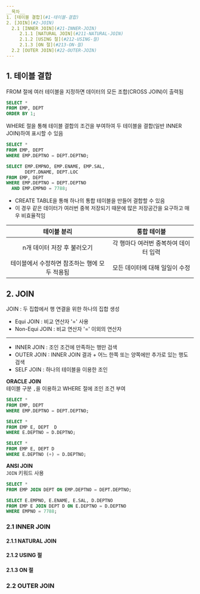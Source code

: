 ```yaml
---
__목차__
1. [테이블 결합](#1-테이블-결합)  
2. [JOIN](#2-JOIN)  
  2.1 [INNER JOIN](#21-INNER-JOIN)  
     2.1.1 [NATURAL JOIN](#211-NATURAL-JOIN)  
     2.1.2 [USING 절](#212-USING-절)  
     2.1.3 [ON 절](#213-ON-절)  
  2.2 [OUTER JOIN](#22-OUTER-JOIN)
---
```


## 1. 테이블 결합
FROM 절에 여러 테이블을 지정하면 데이터의 모든 조합(CROSS JOIN)이 출력됨
```SQL
SELECT *
FROM EMP, DEPT
ORDER BY 1;
```

WHERE 절을 통해 테이블 결합의 조건을 부여하여 두 테이블을 결합(일반 INNER JOIN)하여 표시할 수 있음
```SQL
SELECT *
FROM EMP, DEPT
WHERE EMP.DEPTNO = DEPT.DEPTNO;

SELECT EMP.EMPNO, EMP.ENAME, EMP.SAL,
       DEPT.DNAME, DEPT.LOC
FROM EMP, DEPT
WHERE EMP.DEPTNO = DEPT.DEPTNO
  AND EMP.EMPNO = 7788;
```

* CREATE TABLE을 통해 하나의 통합 테이블을 만들어 결합할 수 있음
* 이 경우 같은 데이터가 여러번 중복 저장되기 때문에 많은 저장공간을 요구하고 매우 비효율적임

| 테이블 분리 | 통합 테이블 |
|:---:|:---:|
| n개 데이터 저장 후 불러오기 | 각 행마다 여러번 중복하여 데이터 입력 |
| 테이블에서 수정하면 참조하는 행에 모두 적용됨 | 모든 데이터에 대해 일일이 수정 |


## 2. JOIN
JOIN : 두 집합에서 행 연결을 위한 하나의 집합 생성
* Equi JOIN : 비교 연산자 '=' 사용
* Non-Equi JOIN : 비교 연산자 '=' 이외의 연산자  
---
* INNER JOIN : 조인 조건에 만족하는 행만 검색
* OUTER JOIN : INNER JOIN 결과 + 어느 한쪽 또는 양쪽에만 추가로 있는 행도 검색
* SELF JOIN : 하나의 테이블을 이용한 조인

__ORACLE JOIN__  
테이블 구분 ```,```을 이용하고 WHERE 절에 조인 조건 부여
```SQL
SELECT *
FROM EMP, DEPT
WHERE EMP.DEPTNO = DEPT.DEPTNO;

SELECT *
FROM EMP E, DEPT  D
WHERE E.DEPTNO = D.DEPTNO; 

SELECT *
FROM EMP E, DEPT D
WHERE E.DEPTNO (+) = D.DEPTNO;
```

__ANSI JOIN__  
```JOIN``` 키워드 사용
```SQL
SELECT *
FROM EMP JOIN DEPT ON EMP.DEPTNO = DEPT.DEPTNO;

SELECT E.EMPNO, E.ENAME, E.SAL, D.DEPTNO
FROM EMP E JOIN DEPT D ON E.DEPTNO = D.DEPTNO
WHERE EMPNO = 7788;
```

### 2.1 INNER JOIN
#### 2.1.1 NATURAL JOIN

#### 2.1.2 USING 절

#### 2.1.3 ON 절


### 2.2 OUTER JOIN
